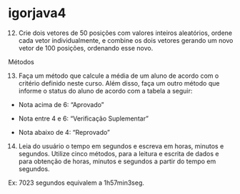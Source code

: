 # igorjava4

12) Crie dois vetores de 50 posições com valores inteiros aleatórios, ordene cada vetor individualmente, e combine os dois vetores gerando um novo vetor de 100 posições, ordenando esse novo.

Métodos

13) Faça um método que calcule a média de um aluno de acordo com o critério definido neste curso. Além disso, faça um outro método que informe o status do aluno de acordo com a tabela a seguir:

- Nota acima de 6: “Aprovado”

- Nota entre 4 e 6: “Verificação Suplementar”

- Nota abaixo de 4: “Reprovado”

14) Leia do usuário o tempo em segundos e escreva em horas, minutos e segundos. Utilize cinco métodos, para a leitura e escrita de dados e para obtenção de horas, minutos e segundos a partir do tempo em segundos.

Ex: 7023 segundos equivalem a 1h57min3seg.
